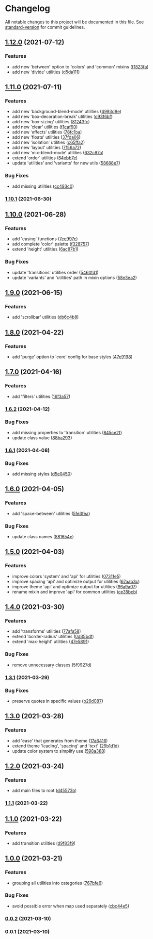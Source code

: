 # Changelog

All notable changes to this project will be documented in this file. See [standard-version](https://github.com/conventional-changelog/standard-version) for commit guidelines.

## [1.12.0](https://github.com/ivodolenc/nevo/compare/v1.11.0...v1.12.0) (2021-07-12)


### Features

* add new 'between' option to 'colors' and 'common' mixins ([f1823fa](https://github.com/ivodolenc/nevo/commit/f1823fae6c1c8bc22954181cdd5521fb2399b958))
* add new 'divide' utilities ([d5da111](https://github.com/ivodolenc/nevo/commit/d5da1113a0a4ed97bec4149ffd693e7db2f0381c))

## [1.11.0](https://github.com/ivodolenc/nevo/compare/v1.10.1...v1.11.0) (2021-07-11)


### Features

* add new 'background-blend-mode' utilities ([4993d8e](https://github.com/ivodolenc/nevo/commit/4993d8eaaa7a37f6f346493483c452d5afa115f1))
* add new 'box-decoration-break' utilities ([c93f6bf](https://github.com/ivodolenc/nevo/commit/c93f6bfb9bb993fd39816574802a2475baacdc50))
* add new 'box-sizing' utilities ([81243fc](https://github.com/ivodolenc/nevo/commit/81243fcec66b1ac9eed772b9cef163dac827963c))
* add new 'clear' utilities ([f1caf90](https://github.com/ivodolenc/nevo/commit/f1caf906b93c4bbaa41f7bf842b26c2364d97f45))
* add new 'effects' utilities ([78fc1ba](https://github.com/ivodolenc/nevo/commit/78fc1ba22d619a6cf5b189eb0ee6aa92b9dc74fe))
* add new 'floats' utilities ([37fda06](https://github.com/ivodolenc/nevo/commit/37fda06d90c2f759f207429e360774d70baf8d17))
* add new 'isolation' utilities ([c65ffa2](https://github.com/ivodolenc/nevo/commit/c65ffa2121cc80512fda4b295523b1ed514a7eb6))
* add new 'layout' utilities ([7f56a72](https://github.com/ivodolenc/nevo/commit/7f56a7232827962ac76506aeb7832988ebb035ad))
* add new 'mix-blend-mode' utilities ([632c87a](https://github.com/ivodolenc/nevo/commit/632c87a71c9f9d0a3c4403fe91eecd59d8c96a88))
* extend 'order' utilities ([84ebb7e](https://github.com/ivodolenc/nevo/commit/84ebb7e01187911c7e914d4c90348bfa4a73d1ab))
* update 'utilities' and 'variants' for new utils ([58688e7](https://github.com/ivodolenc/nevo/commit/58688e7c0f2802ff9f78bdf44c17d72f2933f82d))


### Bug Fixes

* add missing  utilities ([cc493c0](https://github.com/ivodolenc/nevo/commit/cc493c06f69626a6bf57680c906a3ddfef6e339a))

### [1.10.1](https://github.com/ivodolenc/nevo/compare/v1.10.0...v1.10.1) (2021-06-30)

## [1.10.0](https://github.com/ivodolenc/nevo/compare/v1.9.0...v1.10.0) (2021-06-28)


### Features

* add 'easing' functions ([7ce997c](https://github.com/ivodolenc/nevo/commit/7ce997c9aa0cf4cb33074d068b9a1870634b8540))
* add complete 'color' palette ([f328757](https://github.com/ivodolenc/nevo/commit/f328757e44880ce701137af73db67b661d57414b))
* extend 'height' utilities ([6ac87b1](https://github.com/ivodolenc/nevo/commit/6ac87b15f43e129571fee7e2cd8ce27b2b156847))


### Bug Fixes

* update 'transitions' utilities order ([5460fd1](https://github.com/ivodolenc/nevo/commit/5460fd1280d8e478327b95aa0a91508de3645250))
* update 'variants' and 'utilities' path in mixin options ([58e3ea2](https://github.com/ivodolenc/nevo/commit/58e3ea218a49e9a8b096ef899c49e7716e76a7f3))

## [1.9.0](https://github.com/ivodolenc/nevo/compare/v1.8.0...v1.9.0) (2021-06-15)


### Features

* add 'scrollbar' utilities ([db6c4b8](https://github.com/ivodolenc/nevo/commit/db6c4b8c2e621de59b91d0853279e11dd8538c6a))

## [1.8.0](https://github.com/ivodolenc/nevo/compare/v1.7.0...v1.8.0) (2021-04-22)


### Features

* add 'purge' option to 'core' config for base styles ([47e9198](https://github.com/ivodolenc/nevo/commit/47e919860002a66ff1906c5afd92359d954b792e))

## [1.7.0](https://github.com/ivodolenc/nevo/compare/v1.6.2...v1.7.0) (2021-04-16)


### Features

* add 'filters' utilities ([16f3a57](https://github.com/ivodolenc/nevo/commit/16f3a57951fe9700690ed2a0348c8a807b38af29))

### [1.6.2](https://github.com/ivodolenc/nevo/compare/v1.6.1...v1.6.2) (2021-04-12)


### Bug Fixes

* add missing properties to 'transition' utilities ([845ce2f](https://github.com/ivodolenc/nevo/commit/845ce2fb171b68152cc75af9f91e3197d569ac07))
* update class value ([88ba293](https://github.com/ivodolenc/nevo/commit/88ba2931f723139e3ab78921782bf3f50a447b16))

### [1.6.1](https://github.com/ivodolenc/nevo/compare/v1.6.0...v1.6.1) (2021-04-08)


### Bug Fixes

* add missing styles ([d5e0450](https://github.com/ivodolenc/nevo/commit/d5e0450e6a56afae2d109470d6f4403ea3d75d19))

## [1.6.0](https://github.com/ivodolenc/nevo/compare/v1.5.0...v1.6.0) (2021-04-05)


### Features

* add 'space-between' utilities ([5fe3fea](https://github.com/ivodolenc/nevo/commit/5fe3fea9554393377645e1b052eef46f812def87))


### Bug Fixes

* update class names ([881654e](https://github.com/ivodolenc/nevo/commit/881654eada023943fe7f6a1b32e3861bd07fdc63))

## [1.5.0](https://github.com/ivodolenc/nevo/compare/v1.4.0...v1.5.0) (2021-04-03)


### Features

* improve colors 'system' and 'api' for utilities ([07311e5](https://github.com/ivodolenc/nevo/commit/07311e530667a5a49c8f1f90593f9e8a43d45a89))
* improve spacing 'api' and optimize output for utilities ([67aab3c](https://github.com/ivodolenc/nevo/commit/67aab3c331b99e56ce449f0bac53d2d8c2e6a8c8))
* improve theme 'api' and optimize output for utilities ([96a9a07](https://github.com/ivodolenc/nevo/commit/96a9a0769f8a03ff1ce740950b06ee05a880514d))
* rename mixin and improve 'api' for common utilities ([ce35bcb](https://github.com/ivodolenc/nevo/commit/ce35bcb3a344ad33d67566a0c225dba7c27899b9))

## [1.4.0](https://github.com/ivodolenc/nevo/compare/v1.3.1...v1.4.0) (2021-03-30)


### Features

* add 'transforms' utilities ([77afa58](https://github.com/ivodolenc/nevo/commit/77afa58f7f6e8697a2bc09c7b23ce42a6e51589c))
* extend 'border-radius' utilities ([0d35bdf](https://github.com/ivodolenc/nevo/commit/0d35bdf786aabf6023f497d2807d695f7b7c5655))
* extend 'max-height' utilities ([47e5891](https://github.com/ivodolenc/nevo/commit/47e58914c4300606224192b6a9f4ed6512be5fe5))


### Bug Fixes

* remove unnecessary classes ([5f9927d](https://github.com/ivodolenc/nevo/commit/5f9927dc903dcfc97abd7c832ef4414a24a8a48d))

### [1.3.1](https://github.com/ivodolenc/nevo/compare/v1.3.0...v1.3.1) (2021-03-29)


### Bug Fixes

* preserve quotes in specific values ([b29d087](https://github.com/ivodolenc/nevo/commit/b29d087c7af7e1cd822ca256eff2398ac3491a6d))

## [1.3.0](https://github.com/ivodolenc/nevo/compare/v1.2.0...v1.3.0) (2021-03-28)


### Features

* add 'ease' that generates from theme ([17a6416](https://github.com/ivodolenc/nevo/commit/17a6416b7fc78a47d336cca510d1a57464904f24))
* extend theme 'leading', 'spacing' and 'text' ([29b1d1d](https://github.com/ivodolenc/nevo/commit/29b1d1deaf238e6395e88b8a53494c50354d5ea5))
* update color system to simplify use ([598a388](https://github.com/ivodolenc/nevo/commit/598a3887e49ea9e8b6278339b7e04c7f91ed75f7))

## [1.2.0](https://github.com/ivodolenc/nevo/compare/v1.1.1...v1.2.0) (2021-03-24)


### Features

* add main files to root ([d45573b](https://github.com/ivodolenc/nevo/commit/d45573bf3877564c0845af0825324139dce9df99))

### [1.1.1](https://github.com/ivodolenc/nevo/compare/v1.1.0...v1.1.1) (2021-03-22)

## [1.1.0](https://github.com/ivodolenc/nevo/compare/v1.0.0...v1.1.0) (2021-03-22)


### Features

* add transition utilities ([d9f83f9](https://github.com/ivodolenc/nevo/commit/d9f83f93db3fd34ed245f3d159cb27cb924cd6b6))

## [1.0.0](https://github.com/ivodolenc/nevo/compare/v0.0.2...v1.0.0) (2021-03-21)


### Features

* grouping all utilities into categories ([767bfe6](https://github.com/ivodolenc/nevo/commit/767bfe68b82a19b7e4934095368092b56f01eff5))


### Bug Fixes

* avoid possible error when map used separately ([cbc44e5](https://github.com/ivodolenc/nevo/commit/cbc44e561e51af0fbeb9c09572b769808022cc09))

### [0.0.2](https://github.com/ivodolenc/nevo/compare/v0.0.1...v0.0.2) (2021-03-10)

### 0.0.1 (2021-03-10)
